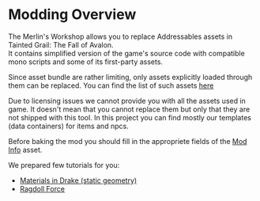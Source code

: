 # Modding Overview
The Merlin's Workshop allows you to replace Addressables assets in Tainted Grail: The Fall of Avalon.<br/>
It contains simplified version of the game's source code with compatible mono scripts and some of its first-party assets.

Since asset bundle are rather limiting, only assets explicitly loaded through them can be replaced. You can find the list of such assets [here](Resources/guids.txt)

Due to licensing issues we cannot provide you with all the assets used in game. It doesn't mean that you cannot replace them but only that they are not shipped with this tool. In this project you can find mostly our templates (data containers) for items and npcs.

Before baking the mod you should fill in the appropriete fields of the [Mod Info](mod-info.md) asset.

We prepared few tutorials for you:
* [Materials in Drake (static geometry)](Tutorials/drake-material.md)
* [Ragdoll Force](Tutorials/ragdoll-force.md)